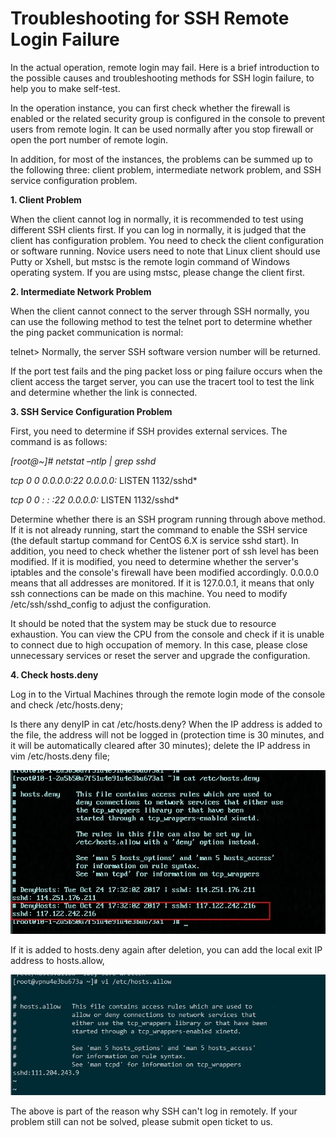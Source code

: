 # Troubleshooting for SSH Remote Login Failure

In the actual operation, remote login may fail. Here is a brief introduction to the possible causes and troubleshooting methods for SSH login failure, to help you to make self-test.



In the operation instance, you can first check whether the firewall is enabled or the related security group is configured in the console to prevent users from remote login. It can be used normally after you stop firewall or open the port number of remote login.

In addition, for most of the instances, the problems can be summed up to the following three: client problem, intermediate network problem, and SSH service configuration problem.

**1. Client Problem**

When the client cannot log in normally, it is recommended to test using different SSH clients first. If you can log in normally, it is judged that the client has configuration problem. You need to check the client configuration or software running. Novice users need to note that Linux client should use Putty or Xshell, but mstsc is the remote login command of Windows operating system. If you are using mstsc, please change the client first.

**2. Intermediate Network Problem**

When the client cannot connect to the server through SSH normally, you can use the following method to test the telnet port to determine whether the ping packet communication is normal:

telnet>
Normally, the server SSH software version number will be returned.

If the port test fails and the ping packet loss or ping failure occurs when the client access the target server, you can use the tracert tool to test the link and determine whether the link is connected.


**3. SSH Service Configuration Problem**

First, you need to determine if SSH provides external services. The command is as follows:

*[root@~]# netstat –ntlp | grep sshd*

*tcp     0     0 0.0.0.0:22             0.0.0.0:*        LISTEN    1132/sshd*

*tcp     0     0  : : :22                0.0.0.0:*        LISTEN    1132/sshd*



Determine whether there is an SSH program running through above method. If it is not already running, start the command to enable the SSH service (the default startup command for CentOS 6.X is service sshd start). In addition, you need to check whether the listener port of ssh level has been modified. If it is modified, you need to determine whether the server's iptables and the console's firewall have been modified accordingly. 0.0.0.0 means that all addresses are monitored. If it is 127.0.0.1, it means that only ssh connections can be made on this machine. You need to modify /etc/ssh/sshd_config to adjust the configuration.

It should be noted that the system may be stuck due to resource exhaustion. You can view the CPU from the console and check if it is unable to connect due to high occupation of memory. In this case, please close unnecessary services or reset the server and upgrade the configuration.

**4. Check hosts.deny**
 
Log in to the Virtual Machines through the remote login mode of the console and check /etc/hosts.deny;

 Is there any denyIP in cat /etc/hosts.deny? When the IP address is added to the file, the address will not be logged in (protection time is 30 minutes, and it will be automatically cleared after 30 minutes); delete the IP address in vim /etc/hosts.deny file;

![](https://github.com/jdcloudcom/cn/blob/edit/image/Elastic-Compute/Virtual-Machine/Linux/SSH%E6%97%A0%E6%B3%95%E8%BF%9C%E7%A8%8B%E7%99%BB%E5%BD%95%E6%8E%92%E6%9F%A501.png)

If it is added to hosts.deny again after deletion, you can add the local exit IP address to hosts.allow,

![](https://github.com/jdcloudcom/cn/blob/edit/image/Elastic-Compute/Virtual-Machine/Linux/SSH%E6%97%A0%E6%B3%95%E8%BF%9C%E7%A8%8B%E7%99%BB%E5%BD%95%E6%8E%92%E6%9F%A502.png)

The above is part of the reason why SSH can't log in remotely. If your problem still can not be solved, please submit open ticket to us.
